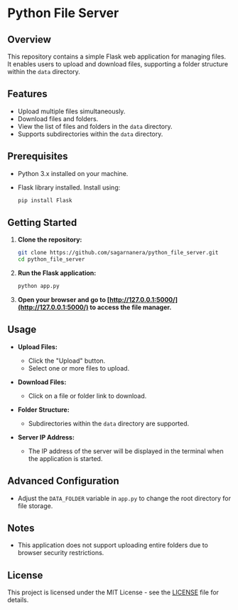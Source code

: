 # Python File Server

## Overview

This repository contains a simple Flask web application for managing files. It enables users to upload and download files, supporting a folder structure within the `data` directory.

## Features

- Upload multiple files simultaneously.
- Download files and folders.
- View the list of files and folders in the `data` directory.
- Supports subdirectories within the `data` directory.

## Prerequisites

- Python 3.x installed on your machine.
- Flask library installed. Install using:

  ```bash
  pip install Flask
  ```
  
## Getting Started

1. **Clone the repository:**

   ```bash
   git clone https://github.com/sagarnanera/python_file_server.git
   cd python_file_server
   ```

2. **Run the Flask application:**

   ```bash
   python app.py
   ```

3. **Open your browser and go to [http://127.0.0.1:5000/](http://127.0.0.1:5000/) to access the file manager.**

## Usage

- **Upload Files:**
  - Click the "Upload" button.
  - Select one or more files to upload.

- **Download Files:**
  - Click on a file or folder link to download.

- **Folder Structure:**
  - Subdirectories within the `data` directory are supported.

- **Server IP Address:**
  - The IP address of the server will be displayed in the terminal when the application is started.

## Advanced Configuration

- Adjust the `DATA_FOLDER` variable in `app.py` to change the root directory for file storage.

## Notes

- This application does not support uploading entire folders due to browser security restrictions.

## License

This project is licensed under the MIT License - see the [LICENSE](LICENSE) file for details.
